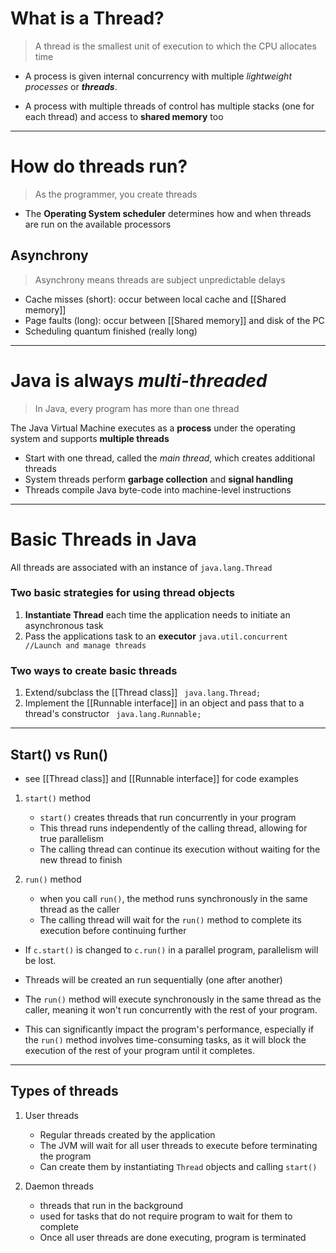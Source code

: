 # What is a Thread?

> A thread is the smallest unit of execution to which the CPU allocates time

- A process is given internal concurrency with multiple *lightweight processes* or ***threads***.

- A process with multiple threads of control has multiple stacks (one for each thread) and access to **shared memory** too

***
# How do threads run?

> As the programmer, you create threads

- The **Operating System scheduler** determines how and when threads are run on the available processors

## Asynchrony

> Asynchrony means threads are subject unpredictable delays

- Cache misses (short): occur between local cache and [[Shared memory]] 
- Page faults (long): occur between [[Shared memory]] and disk of the PC
- Scheduling quantum finished (really long)

___
# Java is always *multi-threaded*

> In Java, every program has more than one thread

The Java Virtual Machine executes as a **process** under the operating system and supports **multiple threads**

- Start with one thread, called the *main thread*, which creates additional threads
- System threads perform **garbage collection** and **signal handling** 
- Threads compile Java byte-code into machine-level instructions

___
# Basic Threads in Java

All threads are associated with an instance of  ```java.lang.Thread```
### Two basic strategies for using thread objects

1. **Instantiate Thread** each time the application needs to initiate an asynchronous task
2. Pass the applications task to an **executor** ```java.util.concurrent //Launch and manage threads```

### Two ways to create basic threads
1. Extend/subclass the [[Thread class]]  ``` java.lang.Thread;```
2. Implement the [[Runnable interface]] in an object and pass that to a thread's constructor ``` java.lang.Runnable;```

___
## Start() vs Run()

- see [[Thread class]] and [[Runnable interface]] for code examples

1. `start()` method
	- `start()` creates threads that run concurrently in your program
	- This thread runs independently of the calling thread, allowing for true parallelism
	- The calling thread can continue its execution without waiting for the new thread to finish

1. `run()` method
	- when you call `run()`, the method runs synchronously in the same thread as the caller
	- The calling thread will wait for the `run()` method to complete its execution before continuing further

- If `c.start()` is changed to `c.run()` in a parallel program, parallelism will be lost.
- Threads will be created an run sequentially (one after another)

- The `run()` method will execute synchronously in the same thread as the caller, meaning it won't run concurrently with the rest of your program. 

- This can significantly impact the program's performance, especially if the `run()` method involves time-consuming tasks, as it will block the execution of the rest of your program until it completes.

___
## Types of threads

1. User threads
	- Regular threads created by the application
	- The JVM will wait for all user threads to execute before terminating the program
	- Can create them by instantiating `Thread` objects and calling `start()`

2. Daemon threads
	- threads that run in the background
	- used for tasks that do not require program to wait for them to complete
	- Once all user threads are done executing,  program is terminated
